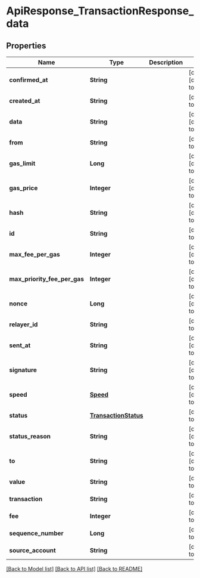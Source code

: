 # ApiResponse_TransactionResponse_data

## Properties

| Name                         | Type                                          | Description | Notes                        |
| ---------------------------- | --------------------------------------------- | ----------- | ---------------------------- |
| **confirmed_at**             | **String**                                    |             | [optional] [default to null] |
| **created_at**               | **String**                                    |             | [default to null]            |
| **data**                     | **String**                                    |             | [optional] [default to null] |
| **from**                     | **String**                                    |             | [default to null]            |
| **gas_limit**                | **Long**                                      |             | [optional] [default to null] |
| **gas_price**                | **Integer**                                   |             | [optional] [default to null] |
| **hash**                     | **String**                                    |             | [optional] [default to null] |
| **id**                       | **String**                                    |             | [default to null]            |
| **max_fee_per_gas**          | **Integer**                                   |             | [optional] [default to null] |
| **max_priority_fee_per_gas** | **Integer**                                   |             | [optional] [default to null] |
| **nonce**                    | **Long**                                      |             | [optional] [default to null] |
| **relayer_id**               | **String**                                    |             | [default to null]            |
| **sent_at**                  | **String**                                    |             | [optional] [default to null] |
| **signature**                | **String**                                    |             | [optional] [default to null] |
| **speed**                    | [**Speed**](Speed.md)                         |             | [optional] [default to null] |
| **status**                   | [**TransactionStatus**](TransactionStatus.md) |             | [default to null]            |
| **status_reason**            | **String**                                    |             | [optional] [default to null] |
| **to**                       | **String**                                    |             | [optional] [default to null] |
| **value**                    | **String**                                    |             | [default to null]            |
| **transaction**              | **String**                                    |             | [default to null]            |
| **fee**                      | **Integer**                                   |             | [default to null]            |
| **sequence_number**          | **Long**                                      |             | [default to null]            |
| **source_account**           | **String**                                    |             | [default to null]            |

[[Back to Model list]](../README.md#documentation-for-models) [[Back to API list]](../README.md#documentation-for-api-endpoints) [[Back to README]](../README.md)

